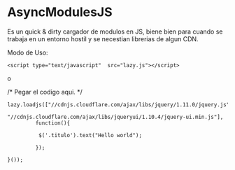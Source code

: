 AsyncModulesJS
==============

Es un quick & dirty cargador de modulos en JS, biene bien para cuando se trabaja en un entorno hostil y se necestian librerias de algun CDN. 

Modo de Uso: 

	<script type="text/javascript"  src="lazy.js"></script>

o

/*
    Pegar el codigo aqui. 
*/

	lazy.loadjs(["//cdnjs.cloudflare.com/ajax/libs/jquery/1.11.0/jquery.js", 
			       "//cdnjs.cloudflare.com/ajax/libs/jqueryui/1.10.4/jquery-ui.min.js"], 
			 function(){

			  $('.titulo').text("Hello world");
			 
			 });

	}());
	
